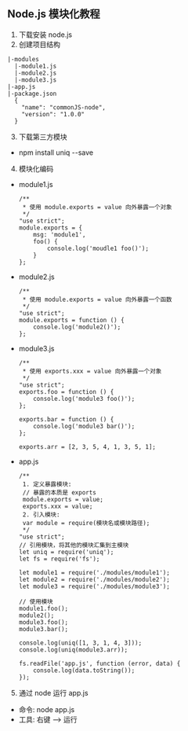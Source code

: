 ## Node.js 模块化教程
1. 下载安装 node.js
2. 创建项目结构
  ```
  |-modules
    |-module1.js
    |-module2.js
    |-module3.js
  |-app.js
  |-package.json
    {
      "name": "commonJS-node",
      "version": "1.0.0"
    }
  ```
3. 下载第三方模块
  * npm install uniq --save
4. 模块化编码
  * module1.js
    ```
    /**
     * 使用 module.exports = value 向外暴露一个对象
     */
    "use strict";
    module.exports = {
        msg: 'module1',
        foo() {
            console.log('moudle1 foo()');
        }
    };
    ```
  * module2.js
    ```
    /**
     * 使用 module.exports = value 向外暴露一个函数
     */
    "use strict";
    module.exports = function () {
        console.log('module2()');
    };
    ```
  * module3.js
    ```
    /**
     * 使用 exports.xxx = value 向外暴露一个对象
     */
    "use strict";
    exports.foo = function () {
        console.log('module3 foo()');
    };
    
    exports.bar = function () {
        console.log('module3 bar()');
    };
    
    exports.arr = [2, 3, 5, 4, 1, 3, 5, 1];
    ```
  * app.js 
    ```
    /**
     1. 定义暴露模块:
     // 暴露的本质是 exports
     module.exports = value;
     exports.xxx = value;
     2. 引入模块:
     var module = require(模块名或模块路径);
     */
    "use strict";
    // 引用模块，将其他的模块汇集到主模块
    let uniq = require('uniq');
    let fs = require('fs');
    
    let module1 = require('./modules/module1');
    let module2 = require('./modules/module2');
    let module3 = require('./modules/module3');
    
    // 使用模块
    module1.foo();
    module2();
    module3.foo();
    module3.bar();
    
    console.log(uniq([1, 3, 1, 4, 3]));
    console.log(uniq(module3.arr));
    
    fs.readFile('app.js', function (error, data) {
        console.log(data.toString());
    });
    ```
5. 通过 node 运行 app.js
  * 命令: node app.js
  * 工具: 右键 --> 运行